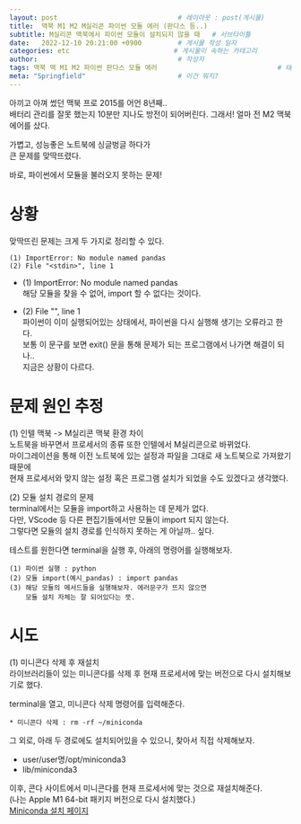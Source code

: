 ```yaml
---
layout: post                              # 레이아웃 : post(게시물)
title:  맥북 M1 M2 M실리콘 파이썬 모듈 에러 (판다스 등..)                           # 게시물의 제목
subtitle: M실리콘 맥북에서 파이썬 모듈이 설치되지 않을 때   # 서브타이틀
date:   2022-12-10 20:21:00 +0900         # 게시물 작성 일자
categories: etc                          # 게시물이 속하는 카테고리
author:                                   # 작성자
tags: 맥북 맥 M1 M2 파이썬 판다스 모듈 에러                              # 태그
meta: "Springfield"                       # 이건 뭐지?
---
```

<!--postNo: 연월일_002-->

아끼고 아껴 썼던 맥북 프로 2015를 어언 8년째..  
배터리 관리를 잘못 했는지 10분만 지나도 방전이 되어버린다.
그래서! 얼마 전 M2 맥북 에어를 샀다.  
  
가볍고, 성능좋은 노트북에 싱글벙글 하다가  
큰 문제를 맞딱뜨렸다.  
  
바로, 파이썬에서 모듈을 불러오지 못하는 문제!  
  
# 상황  
맞딱뜨린 문제는 크게 두 가지로 정리할 수 있다.  

```Terminal
(1) ImportError: No module named pandas
(2) File "<stdin>", line 1
```
  
* (1) ImportError: No module named pandas  
해당 모듈을 찾을 수 없어, import 할 수 없다는 것이다.  
  
* (2) File "<stdin>", line 1  
파이썬이 이미 실행되어있는 상태에서, 파이썬을 다시 실행해 생기는 오류라고 한다.  
보통 이 문구를 보면 exit() 문을 통해 문제가 되는 프로그램에서 나가면 해결이 되나..  
지금은 상황이 다르다.  

# 문제 원인 추정  
(1) 인텔 맥북 -> M실리콘 맥북 환경 차이  
노트북을 바꾸면서 프로세서의 종류 또한 인텔에서 M실리콘으로 바뀌었다.  
마이그레이션을 통해 이전 노트북에 있는 설정과 파일을 그대로 새 노트북으로 가져왔기 때문에  
현재 프로세서와 맞지 않는 설정 혹은 프로그램 설치가 되었을 수도 있겠다고 생각했다.
  
(2) 모듈 설치 경로의 문제  
terminal에서는 모듈을 import하고 사용하는 데 문제가 없다.  
다만, VScode 등 다른 편집기들에서만 모듈이 import 되지 않는다.  
그렇다면 모듈의 설치 경로를 인식하지 못하는 게 아닐까.. 싶다.  
  
테스트를 원한다면 terminal을 실행 후, 아래의 명령어를 실행해보자.  
```Terminal
(1) 파이썬 실행 : python
(2) 모듈 import(예시_pandas) : import pandas
(3) 해당 모듈의 메서드들을 실행해보자. 에러문구가 뜨지 않으면
    모듈 설치 자체는 잘 되어있다는 뜻.
```
  
# 시도
(1) 미니콘다 삭제 후 재설치  
라이브러리들이 있는 미니콘다를 삭제 후 현재 프로세서에 맞는 버전으로 다시 설치해보기로 했다.  
    
terminal을 열고, 미니콘다 삭제 명령어를 입력해준다.  
```Terminal
* 미니콘다 삭제 : rm -rf ~/miniconda
```
  
그 외로, 아래 두 경로에도 설치되어있을 수 있으니, 찾아서 직접 삭제해보자.  
- user/user명/opt/miniconda3
- lib/miniconda3
  
이후, 콘다 사이트에서 미니콘다를 현재 프로세서에 맞는 것으로 재설치해준다.  
(나는 Apple M1 64-bit 패키지 버전으로 다시 설치했다.)  
[Miniconda 설치 페이지](https://docs.conda.io/en/latest/miniconda.html)  
